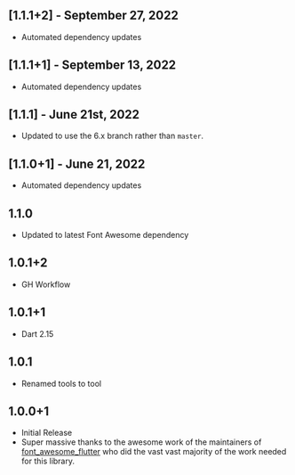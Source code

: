 ## [1.1.1+2] - September 27, 2022

* Automated dependency updates


## [1.1.1+1] - September 13, 2022

* Automated dependency updates


## [1.1.1] - June 21st, 2022

* Updated to use the 6.x branch rather than `master`.


## [1.1.0+1] - June 21, 2022

* Automated dependency updates


## 1.1.0

* Updated to latest Font Awesome dependency


## 1.0.1+2

* GH Workflow


## 1.0.1+1

* Dart 2.15


## 1.0.1

* Renamed tools to tool


## 1.0.0+1

* Initial Release
* Super massive thanks to the awesome work of the maintainers of [font_awesome_flutter](https://pub.dev/packages/font_awesome_flutter) who did the vast vast majority of the work needed for this library.




